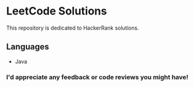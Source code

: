 # LeetCode Solutions
This repository is dedicated to HackerRank solutions. 

## Languages
* Java

### I'd appreciate any feedback or code reviews you might have!
